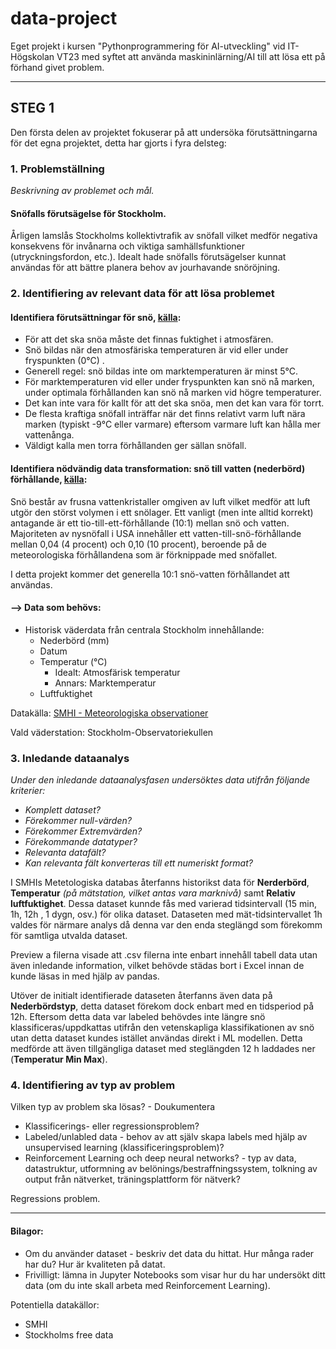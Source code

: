 # data-project

Eget projekt i kursen "Pythonprogrammering för AI-utveckling" vid IT-Högskolan VT23 med syftet att använda maskininlärning/AI till att lösa ett på förhand
givet problem.

---

## STEG 1

Den första delen av projektet fokuserar på att undersöka förutsättningarna för det egna projektet, detta har gjorts i fyra delsteg:

### 1. Problemställning

_Beskrivning av problemet och mål._

#### Snöfalls förutsägelse för Stockholm.

Årligen lamslås Stockholms kollektivtrafik av snöfall vilket medför negativa konsekvens för invånarna och viktiga samhällsfunktioner (utryckningsfordon, etc.). Idealt hade snöfalls förutsägelser kunnat användas för att bättre planera behov av jourhavande snöröjning.

### 2. Identifiering av relevant data för att lösa problemet

#### Identifiera förutsättningar för snö, [källa](https://nsidc.org/learn/parts-cryosphere/snow/science-snow):

- För att det ska snöa måste det finnas fuktighet i atmosfären.
- Snö bildas när den atmosfäriska temperaturen är vid eller under fryspunkten (0°C) .
- Generell regel: snö bildas inte om marktemperaturen är minst 5°C.
- För marktemperaturen vid eller under fryspunkten kan snö nå marken, under optimala förhållanden kan snö nå marken vid högre temperaturer.
- Det kan inte vara för kallt för att det ska snöa, men det kan vara för torrt.
- De flesta kraftiga snöfall inträffar när det finns relativt varm luft nära marken (typiskt -9°C eller varmare) eftersom varmare luft kan hålla mer vattenånga.
- Väldigt kalla men torra förhållanden ger sällan snöfall.

#### Identifiera nödvändig data transformation: snö till vatten (nederbörd) förhållande, [källa](https://nsidc.org/learn/parts-cryosphere/snow/science-snow):

Snö består av frusna vattenkristaller omgiven av luft vilket medför att luft utgör den störst volymen i ett snölager. Ett vanligt (men inte alltid korrekt) antagande är ett tio-till-ett-förhållande (10:1) mellan snö och vatten. Majoriteten av nysnöfall i USA innehåller ett vatten-till-snö-förhållande mellan 0,04 (4 procent) och 0,10 (10 procent), beroende på de meteorologiska förhållandena som är förknippade med snöfallet.

I detta projekt kommer det generella 10:1 snö-vatten förhållandet att användas.

#### --> Data som behövs:

- Historisk väderdata från centrala Stockholm innehållande:
  - Nederbörd (mm)
  - Datum
  - Temperatur (°C)
    - Idealt: Atmosfärisk temperatur
    - Annars: Marktemperatur
  - Luftfuktighet

Datakälla: [SMHI - Meteorologiska observationer](https://www.smhi.se/data/meteorologi/ladda-ner-meteorologiska-observationer/#param=airtemperatureInstant,stations=core,stationid=98210)

Vald väderstation: Stockholm-Observatoriekullen

### 3. Inledande dataanalys

_Under den inledande dataanalysfasen undersöktes data utifrån följande kriterier:_

- _Komplett dataset?_
- _Förekommer null-värden?_
- _Förekommer Extremvärden?_
- _Förekommande datatyper?_
- _Relevanta datafält?_
- _Kan relevanta fält konverteras till ett numeriskt format?_

I SMHIs Metetologiska databas återfanns historikst data för __Nerderbörd__, __Temperatur__ _(på mätstation, vilket antas vara marknivå)_ samt __Relativ luftfuktighet__. Dessa dataset kunnde fås med varierad tidsintervall (15 min, 1h, 12h , 1 dygn, osv.) för olika dataset. Dataseten med mät-tidsintervallet 1h valdes för närmare analys då denna var den enda steglängd som förekomm för samtliga utvalda dataset.

Preview a filerna visade att .csv filerna inte enbart innehåll tabell data utan även inledande information, vilket behövde städas bort i Excel innan de kunde läsas in med hjälp av pandas.

Utöver de initialt identifierade dataseten återfanns även data på __Nederbördstyp__, detta dataset förekom dock enbart med en tidsperiod på 12h. Eftersom detta data var labeled behövdes inte längre snö klassificeras/uppdkattas utifrån den vetenskapliga klassifikationen av snö utan detta dataset kundes istället användas direkt i ML modellen. Detta medförde att även tillgängliga dataset med steglängden 12 h laddades ner (__Temperatur Min Max__).

### 4. Identifiering av typ av problem

Vilken typ av problem ska lösas? - Doukumentera

- Klassificerings- eller regressionsproblem?
- Labeled/unlabled data - behov av att själv skapa labels med hjälp av unsupervised learning (klassificeringsproblem)?
- Reinforcement Learning och deep neural networks? - typ av data, datastruktur, utformning av belönings/bestraffningssystem, tolkning av output från nätverket, träningsplattform för nätverk?



Regressions problem.

---

#### Bilagor:

- Om du använder dataset - beskriv det data du hittat. Hur många rader har du? Hur är kvaliteten på datat.
- Frivilligt: lämna in Jupyter Notebooks som visar hur du har undersökt ditt data (om du inte skall arbeta med Reinforcement
  Learning).

Potentiella datakällor:

- SMHI
- Stockholms free data
